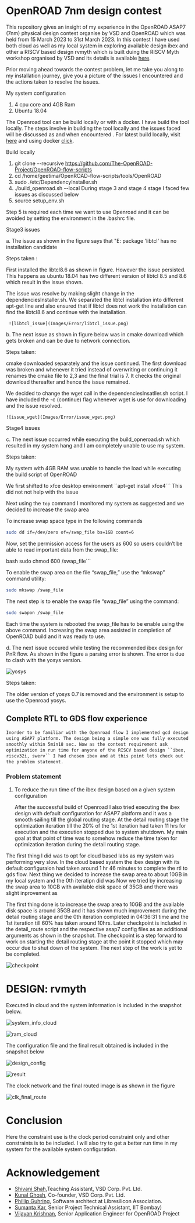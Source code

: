 
# OpenROAD 7nm design contest

This repository gives an insight of my experience in the OpenROAD ASAP7 (7nm) physical design contest organise by VSD and OpenROAD which was held from 15 March 2023 to 31st March 2023. In this contest I have used both cloud as well as my local system in exploring available design ibex and other a RISCV based design rvmyth which is built duing the RISCV Myth workshop organised by VSD and its details is available [here](https://github.com/shivanishah269/risc-v-core). 

Prior moving ahead towards the contest problem, let me take you along to my installation journey, give you a picture of the issues I encountered and the actions taken to resolve the issues.

My system configuration
1. 4 cpu core and 4GB Ram
2. Ubuntu 18.04

The Openroad tool can be build locally or with a docker. I have build the tool locally. The steps involve in building the tool locally and the issues faced will be discussed as and when encountered . For latest build locally, visit [here](https://openroad-flow-scripts.readthedocs.io/en/latest/user/BuildLocally.html) and using docker [click](https://openroad-flow-scripts.readthedocs.io/en/latest/user/BuildWithDocker.html). 

Build locally 

1. git clone --recursive https://github.com/The-OpenROAD-Project/OpenROAD-flow-scripts
2. cd /home/geetima/OpenROAD-flow-scripts/tools/OpenROAD
3. sudo ./etc/DependencyInstaller.sh
4. ./build_openroad.sh --local
During stage 3 and stage 4 stage I faced few issues as discussed below
5. source setup_env.sh

Step 5 is required each time we want to use Openroad and it can be avoided by setting the environment in the .bashrc file.

Stage3 issues

a. The issue as shown in the figure says that "E: package 'libtcl' has no installation candidate 

Steps taken : 

First installed the libtcl8.6 as shown in figure. However the issue persisted. This happens as ubuntu 18.04 has two different version of libtcl 8.5 and 8.6 which result in the issue shown.

The issue was resolve by making slight change in the dependenciesInstaller.sh. We separated the libtcl installation into different apt-get line and also ensured that if libtcl does not work the installation can find the libtcl8.6 and continue with the installation.
   
     ![libtcl_issue](Images/Error/libtcl_issue.png)

b. The next issue as shown in figure below was in cmake download which gets broken and can be due to network connection. 

Steps taken: 

cmake downloaded separately and the issue continued. The first download was broken and whenever it tried instead of overwriting or continuing it renames the cmake file to 2,3 and the final trial is 7. It checks the original download thereafter and hence the issue remained.

We decided to change the wget call in the dependenciesInsatller.sh script. I have included the -c (continue) flag whenever wget is use for downloading and the issue resolved. 
 
    ![issue_wget](Images/Error/issue_wget.png)

Stage4 issues

c. The next issue occurred while executing the build_opneroad.sh which resulted in my system hang and I am completely unable to use my system.

Steps taken:

My system with 4GB RAM was unable to handle the load while executing the build script of OpenROAD

We first shifted to xfce desktop environment ``apt-get install xfce4``` This did not not help with the issue

Next using the ``top`` command I monitored my system as suggested and we decided to increase the swap area

To increase swap space type in the following commands

```bash 
sudo dd if=/dev/zero of=/swap_file bs=1GB count=6 
```
		     
Now, set the permission access for the users as 600 so users couldn’t be able to read important data from the swap_file:

bash sudo chmod 600 /swap_file```
		    
To enable the swap area on the file “swap_file,” use the “mkswap” command utility:
                      
```bash 
sudo mkswap /swap_file
```

The next step is to enable the swap file “swap_file” using the command:
	    
```bash 
sudo swapon /swap_file 
```
         
Each time the system is rebooted the swap_file has to be enable using the above command. Increasing the swap area assisted in completion of OpenROAD build and it was ready to use.

d. The next issue occured while testing the recommended ibex design for PnR flow. As shown in the figure a parsing error is shown. The error is due to clash with the yosys version.

![yosys](/Images/Error/issue_yosys.png)

Steps taken:

The older version of yosys 0.7 is removed and the environment is setup to use the Openroad yosys.

## Complete RTL to GDS flow experience

	Inorder to be familiar with the Openroad flow I implemented gcd design using ASAP7 platform. The design being a simple one was fully executed smoothly within 5min18 sec. Now as the contest requirement ask optimization in run time for anyone of the RISCV based design ``ibex, riscv32i, swerv`` I had chosen ibex and at this point lets check out the problem statement.

### Problem statement

1. To reduce the run time of the ibex design based on a given system configuration

	After the successful build of Openroad I also tried executing the ibex design with default configuration for ASAP7 platform and it was a smooth sailing till the global routing stage. At the detail routing stage the optimization iteration till the 20\% of the 1st iteration had taken 11 hrs for execution and the execution stopped due to system shutdown. My main goal at that point of time was to somehow reduce the time taken for optimization iteration during the detail routing stage. 

The first thing I did was to opt for cloud based labs as my system was performing very slow. In the cloud based system the ibex design with its default configuraion had taken around 1 hr 46 minutes to complete the rtl to gds flow. Next thing we decided to increase the swap area to about 10GB in my local system and the 0th iteratipn did was  Now we tried by increasing the swap area to 10GB with available disk space of 35GB and there was slight inprovement as 

The first thing done is to increase the swap area to 10GB and the available disk space is around 35GB and it has shown much improvement during the detail routing stage and the 0th iteration completed in 04:36:31 time and the 1st iteration till 60% has taken around 10hrs. Later checkpoint is included in the detail_route script and the respective asap7 config files as an additional arguments as shown in the snapshot. The checkpoint is a step forward to work on starting the detail routing stage at the point it stopped which may occur due to shut down of the system. The next step of the work is yet to be completed.


![checkpoint](https://user-images.githubusercontent.com/63381455/229198528-1b5ac5b2-e961-47a1-87be-dfe5d7727d6e.png)


# DESIGN: rvmyth 

Executed in cloud and the system information is included in the snapshot below.

![system_info_cloud](https://user-images.githubusercontent.com/63381455/229164863-33c10d10-1374-46ff-9cc9-09407635d784.png)


![ram_cloud](https://user-images.githubusercontent.com/63381455/229164479-713fb6ce-8679-4bc1-a3be-b07d8a5f006a.png)

The configuration file and the final result obtained is included in the snapshot below

![design_config](https://user-images.githubusercontent.com/63381455/229182847-f79f5900-4989-4534-b156-fce7a5aaaa1a.png)


![result](https://user-images.githubusercontent.com/63381455/229182859-74d1681b-93dd-4c2e-b318-938c7277d960.png)

The clock network and the final routed image is as shown in the figure

![clk_final_route](https://user-images.githubusercontent.com/63381455/229184329-123e98d0-8241-4874-b723-b4fdc1f363ce.png)

# Conclusion

Here the constraint use is the clock period constraint only and other constraints is to be included. I will also try to get a better run time in my system for the available system configuration.

# Acknowledgement
- [Shivani Shah](https://github.com/shivanishah269),Teaching Assistant, VSD Corp. Pvt. Ltd.
- [Kunal Ghosh](https://github.com/kunalg123), Co-founder, VSD Corp. Pvt. Ltd.
- [Phillip Guhring](https://github.com/thesourcerer8), Software architect at Libresilicon Association.
- [Sumanta Kar](https://github.com/Eyantra698Sumanto), Senior Project Technical Assistant, IIT Bombay)
- [Vijayan Krishnan](https://github.com/vijayank88), Senior Application Engineer for OpenROAD Project
 




